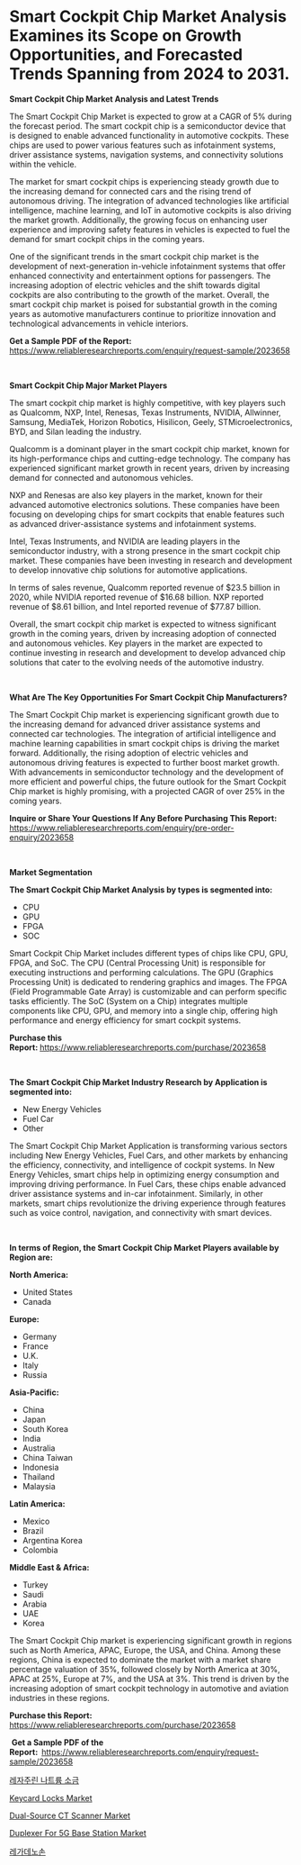 <p><h1>Smart Cockpit Chip Market Analysis Examines its Scope on Growth Opportunities, and Forecasted Trends Spanning from 2024 to 2031.</h1></p><p><strong>Smart Cockpit Chip Market Analysis and Latest Trends</strong></p>
<p><p>The Smart Cockpit Chip Market is expected to grow at a CAGR of 5% during the forecast period. The smart cockpit chip is a semiconductor device that is designed to enable advanced functionality in automotive cockpits. These chips are used to power various features such as infotainment systems, driver assistance systems, navigation systems, and connectivity solutions within the vehicle.</p><p>The market for smart cockpit chips is experiencing steady growth due to the increasing demand for connected cars and the rising trend of autonomous driving. The integration of advanced technologies like artificial intelligence, machine learning, and IoT in automotive cockpits is also driving the market growth. Additionally, the growing focus on enhancing user experience and improving safety features in vehicles is expected to fuel the demand for smart cockpit chips in the coming years.</p><p>One of the significant trends in the smart cockpit chip market is the development of next-generation in-vehicle infotainment systems that offer enhanced connectivity and entertainment options for passengers. The increasing adoption of electric vehicles and the shift towards digital cockpits are also contributing to the growth of the market. Overall, the smart cockpit chip market is poised for substantial growth in the coming years as automotive manufacturers continue to prioritize innovation and technological advancements in vehicle interiors.</p></p>
<p><strong>Get a Sample PDF of the Report:&nbsp;</strong> <a href="https://www.reliableresearchreports.com/enquiry/request-sample/2023658">https://www.reliableresearchreports.com/enquiry/request-sample/2023658</a></p>
<p>&nbsp;</p>
<p><strong>Smart Cockpit Chip Major Market Players</strong></p>
<p><p>The smart cockpit chip market is highly competitive, with key players such as Qualcomm, NXP, Intel, Renesas, Texas Instruments, NVIDIA, Allwinner, Samsung, MediaTek, Horizon Robotics, Hisilicon, Geely, STMicroelectronics, BYD, and Silan leading the industry.</p><p>Qualcomm is a dominant player in the smart cockpit chip market, known for its high-performance chips and cutting-edge technology. The company has experienced significant market growth in recent years, driven by increasing demand for connected and autonomous vehicles.</p><p>NXP and Renesas are also key players in the market, known for their advanced automotive electronics solutions. These companies have been focusing on developing chips for smart cockpits that enable features such as advanced driver-assistance systems and infotainment systems.</p><p>Intel, Texas Instruments, and NVIDIA are leading players in the semiconductor industry, with a strong presence in the smart cockpit chip market. These companies have been investing in research and development to develop innovative chip solutions for automotive applications.</p><p>In terms of sales revenue, Qualcomm reported revenue of $23.5 billion in 2020, while NVIDIA reported revenue of $16.68 billion. NXP reported revenue of $8.61 billion, and Intel reported revenue of $77.87 billion.</p><p>Overall, the smart cockpit chip market is expected to witness significant growth in the coming years, driven by increasing adoption of connected and autonomous vehicles. Key players in the market are expected to continue investing in research and development to develop advanced chip solutions that cater to the evolving needs of the automotive industry.</p></p>
<p>&nbsp;</p>
<p><strong>What Are The Key Opportunities For Smart Cockpit Chip Manufacturers?</strong></p>
<p><p>The Smart Cockpit Chip market is experiencing significant growth due to the increasing demand for advanced driver assistance systems and connected car technologies. The integration of artificial intelligence and machine learning capabilities in smart cockpit chips is driving the market forward. Additionally, the rising adoption of electric vehicles and autonomous driving features is expected to further boost market growth. With advancements in semiconductor technology and the development of more efficient and powerful chips, the future outlook for the Smart Cockpit Chip market is highly promising, with a projected CAGR of over 25% in the coming years.</p></p>
<p><strong>Inquire or Share Your Questions If Any Before Purchasing This Report:</strong> <a href="https://www.reliableresearchreports.com/enquiry/pre-order-enquiry/2023658">https://www.reliableresearchreports.com/enquiry/pre-order-enquiry/2023658</a></p>
<p>&nbsp;</p>
<p><strong>Market Segmentation</strong></p>
<p><strong>The Smart Cockpit Chip Market Analysis by types is segmented into:</strong></p>
<p><ul><li>CPU</li><li>GPU</li><li>FPGA</li><li>SOC</li></ul></p>
<p><p>Smart Cockpit Chip Market includes different types of chips like CPU, GPU, FPGA, and SoC. The CPU (Central Processing Unit) is responsible for executing instructions and performing calculations. The GPU (Graphics Processing Unit) is dedicated to rendering graphics and images. The FPGA (Field Programmable Gate Array) is customizable and can perform specific tasks efficiently. The SoC (System on a Chip) integrates multiple components like CPU, GPU, and memory into a single chip, offering high performance and energy efficiency for smart cockpit systems.</p></p>
<p><strong>Purchase this Report:&nbsp;</strong><a href="https://www.reliableresearchreports.com/purchase/2023658">https://www.reliableresearchreports.com/purchase/2023658</a></p>
<p>&nbsp;</p>
<p><strong>The Smart Cockpit Chip Market Industry Research by Application is segmented into:</strong></p>
<p><ul><li>New Energy Vehicles</li><li>Fuel Car</li><li>Other</li></ul></p>
<p><p>The Smart Cockpit Chip Market Application is transforming various sectors including New Energy Vehicles, Fuel Cars, and other markets by enhancing the efficiency, connectivity, and intelligence of cockpit systems. In New Energy Vehicles, smart chips help in optimizing energy consumption and improving driving performance. In Fuel Cars, these chips enable advanced driver assistance systems and in-car infotainment. Similarly, in other markets, smart chips revolutionize the driving experience through features such as voice control, navigation, and connectivity with smart devices.</p></p>
<p>&nbsp;</p>
<p><strong>In terms of Region, the Smart Cockpit Chip Market Players available by Region are:</strong></p>
<p>
    <p> <strong> North America: </strong>
        <ul>
            <li>United States</li>
            <li>Canada</li>
        </ul>
        </p> 
    <p> <strong> Europe: </strong>
        <ul>
            <li>Germany</li>
            <li>France</li>
            <li>U.K.</li>
            <li>Italy</li>
            <li>Russia</li>
        </ul>
        </p> 
    <p> <strong> Asia-Pacific: </strong>
        <ul>
            <li>China</li>
            <li>Japan</li>
            <li>South Korea</li>
            <li>India</li>
            <li>Australia</li>
            <li>China Taiwan</li>
            <li>Indonesia</li>
            <li>Thailand</li>
            <li>Malaysia</li>
        </ul>
        </p> 
    <p> <strong> Latin America: </strong>
        <ul>
            <li>Mexico</li>
            <li>Brazil</li>
            <li>Argentina Korea</li>
            <li>Colombia</li>
        </ul>
        </p> 
    <p> <strong> Middle East & Africa: </strong>
        <ul>
            <li>Turkey</li>
            <li>Saudi</li>
            <li>Arabia</li>
            <li>UAE</li>
            <li>Korea</li>
        </ul>
    </p>
    </p>
<p><p>The Smart Cockpit Chip market is experiencing significant growth in regions such as North America, APAC, Europe, the USA, and China. Among these regions, China is expected to dominate the market with a market share percentage valuation of 35%, followed closely by North America at 30%, APAC at 25%, Europe at 7%, and the USA at 3%. This trend is driven by the increasing adoption of smart cockpit technology in automotive and aviation industries in these regions.</p></p>
<p><strong>Purchase this Report: </strong><a href="https://www.reliableresearchreports.com/purchase/2023658">https://www.reliableresearchreports.com/purchase/2023658</a></p>
<p>&nbsp;<strong>Get a Sample PDF of the Report:&nbsp;&nbsp;</strong><a href="https://www.reliableresearchreports.com/enquiry/request-sample/2023658">https://www.reliableresearchreports.com/enquiry/request-sample/2023658</a></p>
<p><strong></strong></p>
<p><p><a href="https://medium.com/@robandloriedavis/%EB%A0%88%EC%82%AC%EC%A3%BC%EB%A6%B0-%EB%82%98%ED%8A%B8%EB%A5%A8-%EC%97%BC-%EC%8B%9C%EC%9E%A5-%EA%B7%9C%EB%AA%A8-cagr-%ED%8A%B8%EB%A0%8C%EB%93%9C-2024-2030-a3d0c32394e2">레자주린 나트륨 소금</a></p><p><a href="https://scarlet-rocket-c63.notion.site/Keycard-Locks-Market-Analysis-and-Market-Size-Global-Industry-Overview-Market-Segmentation-and-For-279c27a04d244fab8b69fbae60b19426">Keycard Locks Market</a></p><p><a href="https://zircon-bluebell-299.notion.site/Insights-into-Dual-Source-CT-Scanner-Market-Size-Analysing-Market-Share-Trends-and-Growth-from-20-92905da13b684881a8173fb50011eb0c">Dual-Source CT Scanner Market</a></p><p><a href="https://view.publitas.com/reportprime-1/duplexer-for-5g-base-station-market-size-growth-outlook-from-2024-to-2031-projecting-at-markets-trends-analysis-by-application-regional-outlook-and-revenue/">Duplexer For 5G Base Station Market</a></p><p><a href="https://medium.com/@robandloriedavis/%EB%A0%88%EA%B0%80%EB%8D%B0%EB%85%B8%EC%86%90-%EC%8B%9C%EC%9E%A5-%EC%84%B1%EA%B3%B5%EC%A0%81%EC%9D%B8-%EB%B9%84%EC%A6%88%EB%8B%88%EC%8A%A4-%EC%A0%84%EB%9E%B5%EC%9D%98-%EC%97%B4%EC%87%A0-2031%EB%85%84%EA%B9%8C%EC%A7%80-%EC%98%88%EC%83%81-eb2c0efc865e">레가데노손</a></p></p>